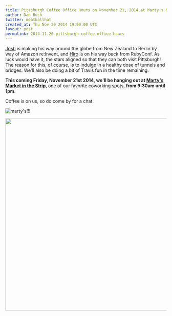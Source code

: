 ```yaml
---
title: Pittsburgh Coffee Office Hours on November 21, 2014 at Marty's Market
author: Dan Buch
twitter: meatballhat
created_at: Thu Nov 20 2014 19:00:00 UTC
layout: post
permalink: 2014-11-20-pittsburgh-coffee-office-hours
---
```

[Josh](https://twitter.com/j2h) is making his way around the globe
from New Zealand to Berlin by way of Amazon re:Invent, and
[Hiro](https://twitter.com/hiro_asari) is on his way back from
RubyConf.  As luck would have it, the stars aligned so that they
can both visit Pittsburgh! The reason for this, of course, is to
indulge in a healthy dose of tunnels and bridges.  We'll also be
doing a bit of Travis fun in the time remaining.

**This coming Friday, November 21st 2014, we'll be hanging out at
[Marty's Market in the Strip](http://martysmarket.com/)**, one of
our favorite coworking spots, **from 9:30am until 1pm**.

Coffee is on us, so do come by for a chat.

![marty's!!!](https://cloud.githubusercontent.com/assets/45143/5131668/2e4a0126-70c3-11e4-8b9d-448c5a1f69ef.jpg)

<a href="https://goo.gl/maps/X0HSC"><img width="600" src="https://cloud.githubusercontent.com/assets/45143/5131588/2ce78f84-70c2-11e4-99ef-4020f5bcd7d9.png"/></a>
